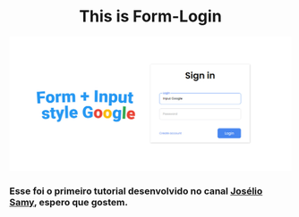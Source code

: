<h1 style="text-align:center;">This is Form-Login</h1>
<img src="/form-login/Thumbl/1280x720.jpg" />

### Esse foi o primeiro tutorial desenvolvido no canal <a href="https://www.youtube.com/channel/UCZhipz3R1ccfyxPgwZGUn0g">Josélio Samy</a>, espero que gostem.
